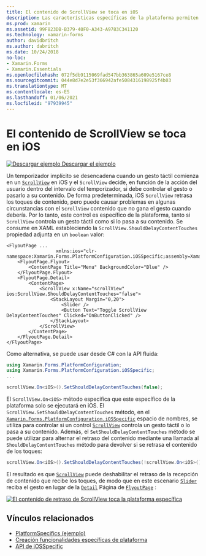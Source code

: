 ```yaml
---
title: El contenido de ScrollView se toca en iOS
description: Las características específicas de la plataforma permiten consumir funcionalidad que solo está disponible en una plataforma específica, sin necesidad de implementar representadores o efectos personalizados. En este artículo se explica cómo consumir el específico de la plataforma iOS que controla si un ScrollView controla un gesto táctil o lo pasa a su contenido.
ms.prod: xamarin
ms.assetid: 99F823DB-B379-40F0-A343-A9783C341120
ms.technology: xamarin-forms
author: davidbritch
ms.author: dabritch
ms.date: 10/24/2018
no-loc:
- Xamarin.Forms
- Xamarin.Essentials
ms.openlocfilehash: 072f5db9115069fad547bb363865a609e5167ce8
ms.sourcegitcommit: 044e8d7e2e53f366942afe5084316198925f4b03
ms.translationtype: MT
ms.contentlocale: es-ES
ms.lasthandoff: 01/06/2021
ms.locfileid: "97939945"
---
```

# <a name="scrollview-content-touches-on-ios"></a>El contenido de ScrollView se toca en iOS

[![Descargar ejemplo](~/media/shared/download.png) Descargar el ejemplo](/samples/xamarin/xamarin-forms-samples/userinterface-platformspecifics)

Un temporizador implícito se desencadena cuando un gesto táctil comienza en un [`ScrollView`](xref:Xamarin.Forms.ScrollView) en iOS y el `ScrollView` decide, en función de la acción del usuario dentro del intervalo del temporizador, si debe controlar el gesto o pasarlo a su contenido. De forma predeterminada, iOS `ScrollView` retrasa los toques de contenido, pero puede causar problemas en algunas circunstancias con el `ScrollView` contenido que no gana el gesto cuando debería. Por lo tanto, este control es específico de la plataforma, tanto si `ScrollView` controla un gesto táctil como si lo pasa a su contenido. Se consume en XAML estableciendo la `ScrollView.ShouldDelayContentTouches` propiedad adjunta en un `boolean` valor:

```xaml
<FlyoutPage ...
                  xmlns:ios="clr-namespace:Xamarin.Forms.PlatformConfiguration.iOSSpecific;assembly=Xamarin.Forms.Core">
    <FlyoutPage.Flyout>
        <ContentPage Title="Menu" BackgroundColor="Blue" />
    </FlyoutPage.Flyout>
    <FlyoutPage.Detail>
        <ContentPage>
            <ScrollView x:Name="scrollView" ios:ScrollView.ShouldDelayContentTouches="false">
                <StackLayout Margin="0,20">
                    <Slider />
                    <Button Text="Toggle ScrollView DelayContentTouches" Clicked="OnButtonClicked" />
                </StackLayout>
            </ScrollView>
        </ContentPage>
    </FlyoutPage.Detail>
</FlyoutPage>
```

Como alternativa, se puede usar desde C# con la API fluida:

```csharp
using Xamarin.Forms.PlatformConfiguration;
using Xamarin.Forms.PlatformConfiguration.iOSSpecific;
...

scrollView.On<iOS>().SetShouldDelayContentTouches(false);
```

El `ScrollView.On<iOS>` método especifica que este específico de la plataforma solo se ejecutará en iOS. El `ScrollView.SetShouldDelayContentTouches` método, en el [`Xamarin.Forms.PlatformConfiguration.iOSSpecific`](xref:Xamarin.Forms.PlatformConfiguration.iOSSpecific) espacio de nombres, se utiliza para controlar si un control [`ScrollView`](xref:Xamarin.Forms.ScrollView) controla un gesto táctil o lo pasa a su contenido. Además, el `SetShouldDelayContentTouches` método se puede utilizar para alternar el retraso del contenido mediante una llamada al `ShouldDelayContentTouches` método para devolver si se retrasa el contenido de los toques:

```csharp
scrollView.On<iOS>().SetShouldDelayContentTouches(!scrollView.On<iOS>().ShouldDelayContentTouches());
```

El resultado es que [`ScrollView`](xref:Xamarin.Forms.ScrollView) puede deshabilitar el retraso de la recepción de contenido que recibe los toques, de modo que en este escenario [`Slider`](xref:Xamarin.Forms.Slider) reciba el gesto en lugar de la [`Detail`](xref:Xamarin.Forms.FlyoutPage.Detail) Página de [`FlyoutPage`](xref:Xamarin.Forms.FlyoutPage) :

[![El contenido de retraso de ScrollView toca la plataforma específica](scrollview-content-touches-images/scrollview-delay-content-touches.png)](scrollview-content-touches-images/scrollview-delay-content-touches-large.png#lightbox "ScrollView retrasar el contenido Platform-Specific")

## <a name="related-links"></a>Vínculos relacionados

- [PlatformSpecifics (ejemplo)](/samples/xamarin/xamarin-forms-samples/userinterface-platformspecifics)
- [Creación funcionalidades específicas de plataforma](~/xamarin-forms/platform/platform-specifics/index.md#creating-platform-specifics)
- [API de iOSSpecific](xref:Xamarin.Forms.PlatformConfiguration.iOSSpecific)